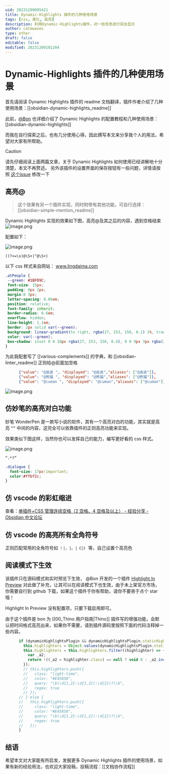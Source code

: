```yaml
---
uid: 20231209095421
title: Dynamic-Highlights 插件的几种使用场景
tags: [css, 美化, 高亮]
description: 利用Dynamic-Highlights插件，对一些信息进行突出显示
author: calmwaves
type: other
draft: false
editable: false
modified: 20231209101204
---
```


# Dynamic-Highlights 插件的几种使用场景

首先请阅读 Dynamic Highlights 插件的 readme 文档翻译，插件作者介绍了几种使用场景：[[obsidian-dynamic-highlights_readme]]

此前，[@Bon](https://pkmer.cn/authors/bon) 也详细介绍了 Dynamic Highlights 的配置教程和几种使用场景：[[obsidian-dynamic-highlights]]

而我在自行探索之后，也有几分使用心得，因此撰写本文来分享我个人的用法，希望对大家有所帮助。

> [!caution]
> 请先仔细阅读上面两篇文章，关于 Dynamic Highlights 如何使用已经讲解地十分清楚，本文不再赘述。
> 另外该插件的设置界面的保存按钮有一些问题，详情请按照 [这个issue](https://github.com/nothingislost/obsidian-dynamic-highlights/issues/72) 修改一下

## 高亮@

> 这个效果有另一个插件实现，同时附带有其他功能，可自行选择：[[obsidian-simple-mention_readme]]

Dynamic Highlights 实现的效果如下图，高亮@及其之后的内容，遇到空格结束
![image.png](https://cdn.pkmer.cn/images/20231209095735.png!pkmer)

配置如下：

![image.png](https://cdn.pkmer.cn/images/20231209095825.png!pkmer)

```
((?<=\s)@\S+|^@\S+)
```

以下 css 样式来自网站： www.lingdaima.com

```css
.atPeople {
 --green: #1BFD9C;
 font-size: 15px;
 padding: 0px 2px;
 margin:0 3px;
 letter-spacing: 0.06em;
 position: relative;
 font-family: inherit;
 border-radius: 0.6em;
 overflow: hidden;
 line-height: 1.1em;
 border: 2px solid var(--green);
 background: linear-gradient(to right, rgba(27, 253, 156, 0.1) 1%, transparent 40%,transparent 60% , rgba(27, 253, 156, 0.1) 100%);
 color: var(--green);
 box-shadow: inset 0 0 10px rgba(27, 253, 156, 0.4), 0 0 9px 3px rgba(27, 253, 156, 0.1);
}
```

为此我配套写了 [[various-complements]] 的字典，和 [[obsidian-linter_readme]] 正则给@前面加空格

```json
      {"value": "@皮皮 ", "displayed": "@皮皮","aliases": ["@皮皮"]},
      {"value": "@熊猫 ", "displayed": "@熊猫","aliases": ["@熊猫"]},
      {"value": "@cuman ", "displayed": "@cuman","aliases": ["@cuman"]},
```

![image.png](https://cdn.pkmer.cn/images/20231209095838.png!pkmer)

## 仿妙笔的高亮对白功能

妙笔 WonderPen 是一款写小说的软件，其有一个高亮对白的功能，其实就是高亮 `“”` 中间的内容，这完全可以依靠插件的正则高亮功能来实现。

效果类似下图这样，当然你也可以发挥自己的能力，编写更好看的 css 样式。

![image.png](https://cdn.pkmer.cn/images/20231209095855.png!pkmer)

```
“.*?”
```

```css
.dialogue {
  font-size: 17px!important;
  color:#ffbf2c;
}
```

## 仿 vscode 的彩虹缩进

查看：[单插件+CSS 管理连续空格（2 空格、4 空格及以上） - 经验分享 - Obsidian 中文论坛](https://forum-zh.obsidian.md/t/topic/26298)

## 仿 vscode 的高亮所有全角符号

正则匹配常用的全角符号如 `！|，|。|《|》` 等，自己设置个高亮色

## 阅读模式下生效

该插件只在源码模式和实时预览下生效， @Bon 开发的一个插件 [Highlight In Preview](https://github.com/Quorafind/Obsidian-Highlight-In-Preview) 对此做了补充，让其可以在阅读模式下也生效，由于未上架官方市场，你需要自行到 github 下载，如果这个插件于你有帮助，请你不要吝于点个 star 哦！

Highlight In Preview 没有配置项，只要下载启用即可。

由于这个插件是 bon 为 [[00_Thino 用户指南|Thino]] 插件写的增强功能，会默认把时间格式高亮出来，如果你不需要，请到插件源码里按照下面的代码注释掉一些内容。

```js
      if (dynamicHighlightsPlugin && dynamicHighlightsPlugin.staticHighlighter[1].value.queries) {
        this.highlighters = Object.values(dynamicHighlightsPlugin.staticHighlighter[1].value.queries);
        this.highlighters = this.highlighters.filter((highlighter) => {
          var _a2;
          return !((_a2 = highlighter.class) == null ? void 0 : _a2.includes("light-time"));
        });
        // this.highlighters.push({
        //   class: "light-time",
        //   color: "#E45858",
        //   query: "\b(\d{1,2}:\d{1,2}(:\d{2})?)\b",
        //   regex: true
        // });
      // } else {
      //   this.highlighters.push({
      //     class: "light-time",
      //     color: "#E45858",
      //     query: "\b(\d{1,2}:\d{1,2}(:\d{2})?)\b",
      //     regex: true
      //   });
      }
```

## 结语

希望本文对大家能有所启发，发掘更多 Dynamic Highlights 插件的使用场景，如果有新的经验用法，也欢迎大家投稿，投稿流程：[[文档协作流程]]

